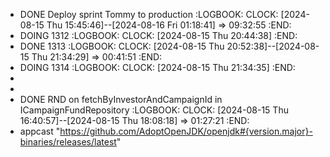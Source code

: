- DONE Deploy sprint Tommy to production
  :LOGBOOK:
  CLOCK: [2024-08-15 Thu 15:45:46]--[2024-08-16 Fri 01:18:41] =>  09:32:55
  :END:
- DOING 1312
  :LOGBOOK:
  CLOCK: [2024-08-15 Thu 20:44:38]
  :END:
- DONE 1313
  :LOGBOOK:
  CLOCK: [2024-08-15 Thu 20:52:38]--[2024-08-15 Thu 21:34:29] =>  00:41:51
  :END:
- DOING 1314
  :LOGBOOK:
  CLOCK: [2024-08-15 Thu 21:34:35]
  :END:
-
-
- DONE RND on fetchByInvestorAndCampaignId in ICampaignFundRepository
  :LOGBOOK:
  CLOCK: [2024-08-15 Thu 16:40:57]--[2024-08-15 Thu 18:08:18] =>  01:27:21
  :END:
- appcast "https://github.com/AdoptOpenJDK/openjdk#{version.major}-binaries/releases/latest"